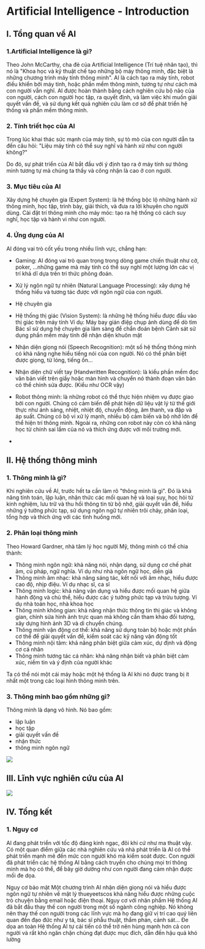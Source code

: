 # Artificial Intelligence - Introduction

## I. Tổng quan về AI
### 1.Artificial Intelligence là gì?

Theo John McCarthy, cha đẻ của Artificial Intelligence (Trí tuệ nhân tạo), thì nó là "Khoa học và kỹ thuật chế tạo những bộ máy thông minh, đặc biệt là những chương trình máy tính thông minh". AI là cách tạo ra máy tính, robot điều khiển bởi máy tính, hoặc phần mềm thông minh, tương tự như cách mà con người vẫn nghĩ. AI được hoàn thành bằng cách nghiên cứu bộ não của con người, cách con người học tập, ra quyết định, và làm việc khi muốn giải quyết vấn đề, và sử dụng kết quả nghiên cứu làm cơ sở để phát triển hệ thống và phần mềm thông minh.

### 2. Tính triết học của AI
Trong lúc khai thác sức mạnh của máy tính, sự tò mò của con người dẫn ta đến câu hỏi: "Liệu máy tính có thể suy nghĩ và hành xử như con người không?"

Do đó, sự phát triển của AI bắt đầu với ý định tạo ra ở máy tính sự thông minh tương tự mà chúng ta thấy và công nhận là cao ở con người.

### 3. Mục tiêu của AI
Xây dựng hệ chuyên gia (Expert System): là hệ thống bộc lộ những hành xử thông minh, học tập, trình bày, giải thích, và đưa ra lời khuyên cho người dùng.
Cài đặt trí thông minh cho máy móc: tạo ra hệ thống có cách suy nghĩ, học tập và hành vi như con người.

### 4. Ứng dụng của AI
AI đóng vai trò cốt yếu trong nhiều lĩnh vực, chẳng hạn:

- Gaming: AI đóng vai trò quan trọng trong dòng game chiến thuật như cờ, poker, ...những game mà máy tính có thể suy nghĩ một lượng lớn các vị trí khả dĩ dựa trên tri thức phỏng đoán.
- Xử lý ngôn ngữ tự nhiên (Natural Language Processing): xây dựng hệ thống hiểu và tương tác được với ngôn ngữ của con người.
- Hệ chuyên gia
- Hệ thống thị giác (Vision System): là những hệ thống hiểu được đầu vào thị giác trên máy tính Ví dụ: Máy bay gián điệp chụp ảnh dùng để dò tìm Bác sĩ sử dụng hệ chuyên gia lâm sàng để chẩn đoán bệnh Cảnh sát sử dụng phần mềm máy tính để nhận diện khuôn mặt
- Nhận diện giọng nói (Speech Recognition): một số hệ thống thông minh có khả năng nghe hiểu tiếng nói của con người. Nó có thể phân biệt được giọng, từ lóng, tiếng ồn...

- Nhận diện chữ viết tay (Handwritten Recognition): là kiểu phần mềm đọc văn bản viết trên giấy hoặc màn hình và chuyển nó thành đoạn văn bản có thể chỉnh sửa được. (Kiểu như OCR vậy)

- Robot thông minh: là những robot có thể thực hiện nhiệm vụ được giao bởi con người. Chúng có cảm biến để phát hiện dữ liệu vật lý từ thế giới thực như ánh sáng, nhiệt, nhiệt độ, chuyển động, âm thanh, va đập và áp suất. Chúng có bộ vi xử lý mạnh, nhiều bộ cảm biến và bộ nhớ lớn để thể hiện trí thông minh. Ngoài ra, những con robot này còn có khả năng học từ chính sai lầm của nó và thích ứng được với môi trường mới.
- 
## II. Hệ thống thông minh
### 1. Thông minh là gì?
Khi nghiên cứu về AI, trước hết ta cần làm rõ "thông minh là gì". Đó là khả năng tính toán, lập luận, nhận thức các mối quan hệ và loại suy, học hỏi từ kinh nghiệm, lưu trữ và thu hồi thông tin từ bộ nhớ, giải quyết vấn đề, hiểu những ý tưởng phức tạp, sử dụng ngôn ngữ tự nhiên trôi chảy, phân loại, tổng hợp và thích ứng với các tình huống mới.

### 2. Phân loại thông minh
Theo Howard Gardner, nhà tâm lý học người Mỹ, thông minh có thể chia thành:

- Thông minh ngôn ngữ: khả năng nói, nhận dạng, sử dụng cơ chế phát âm, cú pháp, ngữ nghĩa. Ví dụ như nhà ngôn ngữ học, diễn giả
- Thông minh âm nhạc: khả năng sáng tác, kết nối với âm nhạc, hiểu được cao độ, nhịp điệu. Ví dụ nhạc sĩ, ca sĩ
- Thông minh logic: khả năng vận dụng và hiểu được mối quan hệ giữa hành động và chủ thể, hiểu được các ý tưởng phức tạp và trừu tượng. Ví dụ nhà toán học, nhà khoa học
- Thông minh không gian: khả năng nhận thức thông tin thị giác và không gian, chỉnh sửa hình ảnh trực quan mà không cần tham khảo đối tượng, xây dựng hình ảnh 3D và di chuyển chúng.
- Thông minh vận động cơ thể: khả năng sử dụng toàn bộ hoặc một phần cơ thể để giải quyết vấn đề, kiểm soát các kỹ năng vận động tốt
- Thông minh nội tâm: khả năng phân biệt giữa cảm xúc, dự định và động cơ cá nhân
- Thông minh tương tác cá nhân: khả năng nhận biết và phân biệt cảm xúc, niềm tin và ý định của người khác

Ta có thể nói một cái máy hoặc một hệ thống là AI khi nó được trang bị ít nhất một trong các loại hình thông minh trên.

### 3. Thông minh bao gồm những gì?
Thông minh là dạng vô hình. Nó bao gồm:

- lập luận
- học tập
- giải quyết vấn đề
- nhận thức
- thông minh ngôn ngữ

![](/picture/intelligence.webp)

## III. Lĩnh vực nghiên cứu của AI

![](/picture/AI-field.webp)

## IV. Tổng kết
### 1. Nguy cơ
AI đang phát triển với tốc độ đáng kinh ngạc, đôi khi cứ như ma thuật vậy. Có một quan điểm giữa các nhà nghiên cứu và nhà phát triển là AI có thể phát triển mạnh mẽ đến mức con người khó mà kiểm soát được. Con người đã phát triển các hệ thống AI bằng cách truyền cho chúng mọi trí thông minh mà họ có thể, để bây giờ dường như con người đang cảm nhận được mối đe dọa.

Nguy cơ bảo mật Một chương trình AI nhận diện giọng nói và hiểu được ngôn ngữ tự nhiên về mặt lý thueyeetscos khả năng hiểu được những cuộc trò chuyện bằng email hoặc điện thoại.
Nguy cơ với nhân phẩm Hệ thống AI đã bắt đầu thay thế con người trong một số ngành công nghiệp. Nó không nên thay thế con người trong các lĩnh vực mà họ đang giữ vị trí cao quý liên quan đến đạo đức như y tá, bác sĩ phẫu thuật, thẩm phán, cảnh sát...
Đe dọa an toàn Hệ thống AI tự cải tiến có thể trở nên hùng mạnh hơn cả con người và rất khó ngăn chặn chúng đạt được mục đích, dẫn đến hậu quả khó lường